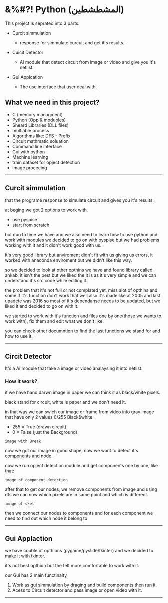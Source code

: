 # &%#?! Python (المشطشطين)

This project is seprated into 3 parts.

-   Curcit simmulation
    -   response for simmulate curcuit and get it's results.

-   Cuicit Detector
    -   Ai module that detect circuit from image or video and give you it's netlist.

-   Gui Applcation
    - The use interface that user deal with.


##  What we need in this project?
-   C (memory managment)
-   Python (Opp & moduoles)
-   Sheard Libraries (DLL files)
-   multiable process
-   Algorithms like: DFS - Prefix
-   Circuit mathmatic soluation
-   Command line interface
-   Gui with python
-   Machine learning
-   train dataset for opject detection
-   image procecing
---
## Curcit simmulation

that the programe response to simulate circuit and gives you it's results.

at beging we got 2 options to work with.
-   use pyspise
-   start from scratch

but duo to time we have and we also need to learn how to use python and work with modules we decided to go on with pyspise but we had problems working with it and it didn't work good with us.

it's very good library but anviroment didn't fit with us giving us errors, it worked with anaconda enviroment but we didn't like this way.

so we decided to look at other opthins we have and found library called ahkab, it isn't the best but we liked the it is as it's very simple and we can understand it's src code while editing it.

the problem that it's not full or not complated yet, miss alot of opthins and some if it's function don't work that well also it's made like at 2005 and last upadete was 2016 so most of it's dependanse needs to be updated, but we liked it and decided to go on with it.

we started to work with it's function and files one by one(those we wants to work with), fix them and edit what we don't like.

you can check other documntion to find the last functions we stand for and how to use it.

---
## Circit Detector

It's a Ai module that take a image or video analaysing it into netlist.

### How it work?

it we have hand darwn image in paper we can think it as black/white pixels.

black stand for circuit, white is paper and we don't need it.

in that was we can swich our image or frame from video into gray image that have only 2 values 0/255 Black&white.

-   255 = True (drawn circuit)
-   0   = False (just the Background)

``` image with Break ```

now we got our image in good shape, now we want to detect it's components and node.

now we run opject detection module and get components one by one, like that:

```image of component detection```

after that to get our nodes, we remove components from image and using dfs we can now which pixele are in same point and which is different.

```image of skel```

then we connect our nodes to components and for each component we need to find out which node it belong to

---
## Gui Applaction

we have couble of opthions (pygame/pyslide/tkinter) and we decided to make it with tkinter.

it's not best opthion but the felt more comfortable to work with it.

our Gui has 2 main functinalty
1.  Work as gui simmulation by draging and build components then run it.
2.  Acess to Circuit detector and pass image or open video with it.

---
